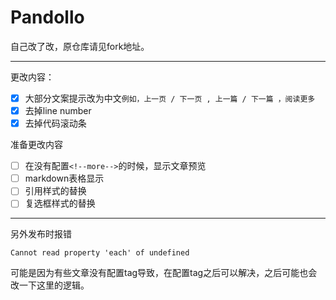 # Pandollo

自己改了改，原仓库请见fork地址。

---------

更改内容：

- [x] 大部分文案提示改为中文```例如，上一页 / 下一页 , 上一篇 / 下一篇 ，阅读更多```
- [x] 去掉line number
- [x] 去掉代码滚动条

准备更改内容

- [ ] 在没有配置```<!--more-->```的时候，显示文章预览
- [ ] markdown表格显示
- [ ] 引用样式的替换
- [ ] 复选框样式的替换

----------

另外发布时报错
```
Cannot read property 'each' of undefined
```
可能是因为有些文章没有配置tag导致，在配置tag之后可以解决，之后可能也会改一下这里的逻辑。